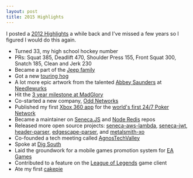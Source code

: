 ```yaml
---
layout: post
title: 2015 Highlights
---
```

I posted a [2012 Highlights](http://blainsmith.com/articles/2012-highlights) a while back and I've missed a few years so I figured I would do this again.

- Turned 33, my high school hockey number
- PRs: Squat 385, Deadlift 470, Shoulder Press 155, Front Squat 300, Snatch 185, Clean and Jerk 230
- Became a part of the [Jeep family](https://www.instagram.com/p/081t3JEa7L)
- Got a new [touring hog](https://www.instagram.com/p/9RbbSbkax9)
- A lot more epic artwork from the talented [Abbey Saunders](https://www.instagram.com/abbeysaunderstattoos) at [Needlewurks](https://www.instagram.com/needlewurks)
- Hit the [3 year milestone at MadGlory](http://blainsmith.com/3-years-at-madglory)
- Co-started a new company, [Odd Networks](http://oddnetworks.com)
- Published my first [Xbox 360 app](https://www.pokercentral.com/find-us/xbox-360) for the [world's first 24/7 Poker Network](https://www.pokercentral.com/find-us)
- Became a maintainer on [Seneca.JS](https://github.com/senecajs) and [Node Redis](https://github.com/NodeRedis) repos
- Released more open source projects: [seneca-aws-lambda](https://www.npmjs.com/package/seneca-aws-lambda), [seneca-jwt](https://www.npmjs.com/package/seneca-jwt), [header-parser](https://www.npmjs.com/package/header-parser), [edgescape-parser](https://www.npmjs.com/package/edgescape-parser), and [metalsmith-xo](https://www.npmjs.com/package/metalsmith-xo)
- Co-founded a tech meeting called [AgnosTechValley](http://agnostechvalley.com)
- Spoke at [Dig South](http://digsouth.com)
- Laid the groundwork for a mobile games promotion system for [EA Games](http://ea.com)
- Contributed to a feature on the [League of Legends](http://leagueoflegends.com) game client
- Ate my first [cakepie](https://www.instagram.com/p/_Kjaj5Eaz1)

